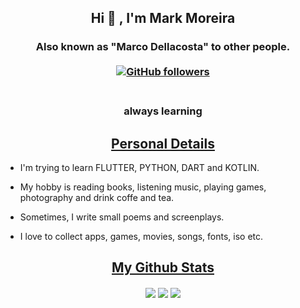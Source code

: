 <h2 align="center"> Hi 👋 , I'm Mark Moreira <br/></h2> 
<h3 align="center">Also known as "Marco Dellacosta" to other people. <br> <br>
  <a href="https://github.com/markmoreira" target="_blank">
    <img alt="GitHub followers" src="https://img.shields.io/github/followers/markmoreira?label=Github%20followers&style=for-the-badge">
  </a> <br> <br>
  
  <h3 align="center">always learning</h3>
<h2 align="center"><u>Personal Details</u></h2>
<p align="center">

 - I'm trying to learn FLUTTER, PYTHON, DART and KOTLIN.
 
 - My hobby is reading books, listening music, playing games, photography and drink coffe and tea.

 - Sometimes, I write small poems and screenplays.
 
 - I love to collect apps, games, movies, songs, fonts, iso etc.


</p>
  
  <h2 align="center"><u>My Github Stats</u></h2>
<p align="center">
<img align="center" src="https://github-readme-stats.vercel.app/api/top-langs/?username=markmoreira&layout=compact&bg_color=0,73FA79,73FDFF,7A81FF&theme=graywhite&langs_count=10&exclude_repo=kasweb">
<img align="center" src="https://github-readme-stats.vercel.app/api?username=markmoreira&count_private=true&show_icons=trueline_height=21&bg_color=0,EC6C6C,FFD479,FFFC79,73FA79&theme=graywhite">	
<img align="center" src="https://github-readme-streak-stats.herokuapp.com/?user=markmoreira&theme=dracula">
